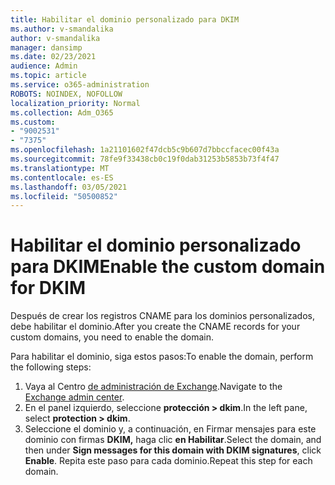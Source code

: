 ```yaml
---
title: Habilitar el dominio personalizado para DKIM
ms.author: v-smandalika
author: v-smandalika
manager: dansimp
ms.date: 02/23/2021
audience: Admin
ms.topic: article
ms.service: o365-administration
ROBOTS: NOINDEX, NOFOLLOW
localization_priority: Normal
ms.collection: Adm_O365
ms.custom:
- "9002531"
- "7375"
ms.openlocfilehash: 1a21101602f47dcb5c9b607d7bbccfacec00f43a
ms.sourcegitcommit: 78fe9f33438cb0c19f0dab31253b5853b73f4f47
ms.translationtype: MT
ms.contentlocale: es-ES
ms.lasthandoff: 03/05/2021
ms.locfileid: "50500852"
---
```

# <a name="enable-the-custom-domain-for-dkim"></a><span data-ttu-id="767d9-102">Habilitar el dominio personalizado para DKIM</span><span class="sxs-lookup"><span data-stu-id="767d9-102">Enable the custom domain for DKIM</span></span>

<span data-ttu-id="767d9-103">Después de crear los registros CNAME para los dominios personalizados, debe habilitar el dominio.</span><span class="sxs-lookup"><span data-stu-id="767d9-103">After you create the CNAME records for your custom domains, you need to enable the domain.</span></span>

<span data-ttu-id="767d9-104">Para habilitar el dominio, siga estos pasos:</span><span class="sxs-lookup"><span data-stu-id="767d9-104">To enable the domain, perform the following steps:</span></span>

1. <span data-ttu-id="767d9-105">Vaya al Centro [de administración de Exchange](https://outlook.office365.com/ecp/).</span><span class="sxs-lookup"><span data-stu-id="767d9-105">Navigate to the [Exchange admin center](https://outlook.office365.com/ecp/).</span></span>
2. <span data-ttu-id="767d9-106">En el panel izquierdo, seleccione **protección > dkim**.</span><span class="sxs-lookup"><span data-stu-id="767d9-106">In the left pane, select **protection > dkim**.</span></span>
3. <span data-ttu-id="767d9-107">Seleccione el dominio y, a continuación, en Firmar mensajes para este dominio con firmas **DKIM,** haga clic **en Habilitar**.</span><span class="sxs-lookup"><span data-stu-id="767d9-107">Select the domain, and then under **Sign messages for this domain with DKIM signatures**, click **Enable**.</span></span> <span data-ttu-id="767d9-108">Repita este paso para cada dominio.</span><span class="sxs-lookup"><span data-stu-id="767d9-108">Repeat this step for each domain.</span></span>

